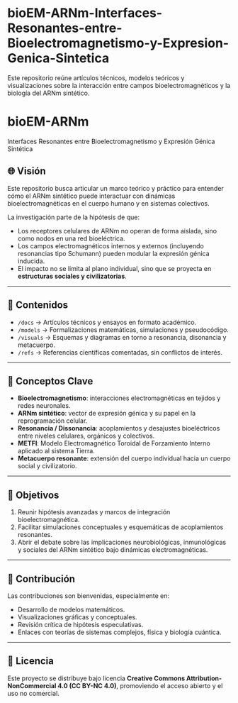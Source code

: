 # bioEM-ARNm-Interfaces-Resonantes-entre-Bioelectromagnetismo-y-Expresion-Genica-Sintetica
Este repositorio reúne artículos técnicos, modelos teóricos y visualizaciones sobre la interacción entre campos bioelectromagnéticos y la biología del ARNm sintético.

# bioEM-ARNm
Interfaces Resonantes entre Bioelectromagnetismo y Expresión Génica Sintética

## 🌐 Visión
Este repositorio busca articular un marco teórico y práctico para entender cómo el ARNm sintético puede interactuar con dinámicas bioelectromagnéticas en el cuerpo humano y en sistemas colectivos. 

La investigación parte de la hipótesis de que:
- Los receptores celulares de ARNm no operan de forma aislada, sino como nodos en una red bioeléctrica.
- Los campos electromagnéticos internos y externos (incluyendo resonancias tipo Schumann) pueden modular la expresión génica inducida.
- El impacto no se limita al plano individual, sino que se proyecta en **estructuras sociales y civilizatorias**.

---

## 📂 Contenidos
- `/docs` → Artículos técnicos y ensayos en formato académico.
- `/models` → Formalizaciones matemáticas, simulaciones y pseudocódigo.
- `/visuals` → Esquemas y diagramas en torno a resonancia, disonancia y metacuerpo.
- `/refs` → Referencias científicas comentadas, sin conflictos de interés.

---

## 🔑 Conceptos Clave
- **Bioelectromagnetismo**: interacciones electromagnéticas en tejidos y redes neuronales.
- **ARNm sintético**: vector de expresión génica y su papel en la reprogramación celular.
- **Resonancia / Dissonancia**: acoplamientos y desajustes bioeléctricos entre niveles celulares, orgánicos y colectivos.
- **METFI**: Modelo Electromagnético Toroidal de Forzamiento Interno aplicado al sistema Tierra.
- **Metacuerpo resonante**: extensión del cuerpo individual hacia un cuerpo social y civilizatorio.

---

## 🚀 Objetivos
1. Reunir hipótesis avanzadas y marcos de integración bioelectromagnética.
2. Facilitar simulaciones conceptuales y esquemáticas de acoplamientos resonantes.
3. Abrir el debate sobre las implicaciones neurobiológicas, inmunológicas y sociales del ARNm sintético bajo dinámicas electromagnéticas.

---

## 🤝 Contribución
Las contribuciones son bienvenidas, especialmente en:
- Desarrollo de modelos matemáticos.
- Visualizaciones gráficas y conceptuales.
- Revisión crítica de hipótesis especulativas.
- Enlaces con teorías de sistemas complejos, física y biología cuántica.

---

## 📜 Licencia
Este proyecto se distribuye bajo licencia **Creative Commons Attribution-NonCommercial 4.0 (CC BY-NC 4.0)**, promoviendo el acceso abierto y el uso no comercial.

